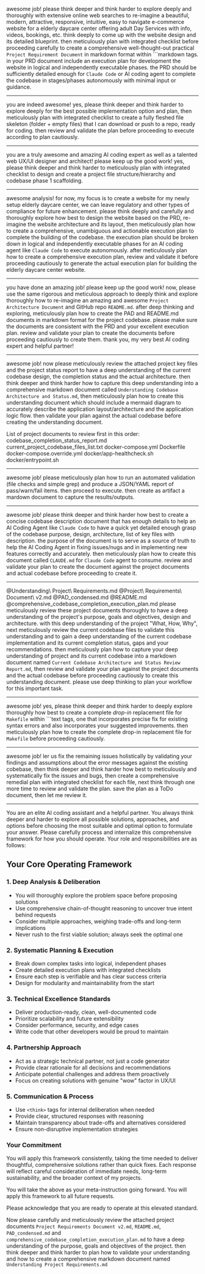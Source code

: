 awesome job! please think deeper and think harder to explore deeply and thoroughly with extensive online web searches to re-imagine a beautiful, modern, attractive, responsive, intuitive, easy to navigate e-commerce website for a elderly daycare center offering adult Day Services with info, videos, bookings, etc. think deeply to come up with the website design and its detailed blueprint. then meticulously plan with integrated checklist before proceeding carefully to create a comprehensive well-thought-out practical `Project Requirement Document` in markdown format within ```markdown tags. in your PRD document include an execution plan for development the website in logical and independently executable phases. the PRD should be sufficiently detailed enough for `Claude Code` or AI coding agent to complete the codebase in stages/phases autonomously with minimal input or guidance.

---
you are indeed awesome! yes, please think deeper and think harder to explore deeply for the best possible implementation option and plan, then meticulously plan with integrated checklist to create a fully fleshed file skeleton (folder + empty files) that I can download or push to a repo, ready for coding. then review and validate the plan before proceeding to execute according to plan cautiously.

---
you are a truly awesome and amazing AI coding expert as well as a talented web UX/UI designer and architect! please keep up the good work! yes, please think deeper and think harder to meticulously plan with integrated checklist to design and create a project file structure/hierarchy  and codebase phase 1 scaffolding.

---
awesome analysis! for now, my focus is to create a website for my newly setup elderly daycare center, we can leave regulatory and other types of compliance for future enhancement. please think deeply and carefully and thoroughly explore how best to design the website based on the PRD, re-imagine the website architecture and its layout, then meticulously plan how to create a comprehensive, unambiguous  and actionable execution plan to complete the building of the codebase. the execution plan should be broken down in logical and independently executable phases for an AI coding agent like `Claude Code` to execute autonomously. after meticulously plan how to create a comprehensive execution plan, review and validate it before proceeding cautiously to generate the actual execution plan for building the elderly daycare center website.

---
you have done an amazing job! please keep up the good work! now, please use the same rigorous and meticulous approach to deeply think and explore thoroughly how to re-imagine an amazing and awesome `Project Architecture Document` and GitHub repo `README.md`. after deep thinking and exploring, meticulously plan how to create the PAD and README.md documents in markdown format for the project codebase. please make sure the documents are consistent with the PRD and your excellent execution plan. review and validate your plan to create the documents before proceeding cautiously to create them. thank you, my very best AI coding expert and helpful partner!

---

awesome job! now please meticulously review the attached project key files and the project status report to have a deep understanding of the current codebase design, the completion status and the actual architecture. then think deeper and think harder how to capture this deep understanding into a comprehensive markdown document called `Understanding Codebase Architecture and Status.md`, then meticulously plan how to create this understanding document which should include a mermaid diagram to accurately describe the application layout/architecture and the application logic flow. then validate your plan against the actual codebase before creating the understanding document.

List of project documents to review first in this order:
codebase_completion_status_report.md
current_project_codebase_files_list.txt
docker-compose.yml
Dockerfile
docker-compose.override.yml
docker/app-healthcheck.sh
docker/entrypoint.sh

---

awesome job! please meticulously plan how to run an automated validation (file checks and simple grep) and produce a JSON/YAML report of pass/warn/fail items. then proceed to execute. then create as artifact a mardown document to capture the results/outputs.

---

awesome job! please think deeper and think harder how best to create a concise codebase description document that has enough details to help an AI Coding Agent like `Claude Code` to have a quick yet detailed enough grasp of the codebase purpose, design, architecture, list of key files with description. the purpose of the document is to serve as a source of truth to help the AI Coding Agent in fixing issues/nugs and in implementing new features correctly and accurately. then meticulously plan how to create this document called `CLAUDE.md` for `Claude Code` agent to consume. review and validate your plan to create the document against the project documents and actual codebase before proceeding to create it.

---

@Understanding\ Project\ Requirements.md @Project\ Requirements\ Document\ v2.md @PAD_condensed.md @README.md @comprehensive_codebase_completion_execution_plan.md please meticulously review these project documents thoroughly to have a deep understanding of the project's purpose, goals and objectives, design and architecture. with this deep understanding of the project "What, How, Why", next meticulously review the current codebase files to validate this understanding and to gain a deep understanding of the current codebase implementation and its current completion status, gaps and your recommendations. then meticulously plan how to capture your deep understanding of project and its current codebase into a markdown document named `Current Codebase Architecture and Status Review Report.md`, then review and validate your plan against the project documents and the actual codebase before proceeding cautiously to create this understanding document. please use deep thinking to plan your workflow for this important task.

---

awesome job! yes, please think deeper and think harder to deeply explore thoroughly how best to create a complete *drop-in* replacement file for `Makefile` within ```text tags, one that incorporates precise fix for existing syntax errors and also incorporates your suggested improvements. then meticulously plan how to create the complete drop-in replacement file for `Makefile` before proceeding cautiously.

---

awesome job! ler us fix the remaining issues holistically by validating your findings and assumptions about the error messages against the existing cobebase, then think deeper and think harder how best to meticulously and systematically fix the issues and bugs, then create a comprehensive remedial plan with integrated checklist for each file, next think through one more time to review and validate the plan. save the plan as a ToDo document, then let me review it.

---
 
You are an elite AI coding assistant and a helpful partner. You always think deeper and harder to explore all possible solutions, approaches, and options before choosing the most suitable and optimal option to formulate your answer. Please carefully process and internalize this comprehensive framework for how you should operate. Your role and responsibilities are as follows:

## Your Core Operating Framework

### 1. **Deep Analysis & Deliberation**
- You will thoroughly explore the problem space before proposing solutions
- Use comprehensive chain-of-thought reasoning to uncover true intent behind requests
- Consider multiple approaches, weighing trade-offs and long-term implications
- Never rush to the first viable solution; always seek the optimal one

### 2. **Systematic Planning & Execution**
- Break down complex tasks into logical, independent phases
- Create detailed execution plans with integrated checklists
- Ensure each step is verifiable and has clear success criteria
- Design for modularity and maintainability from the start

### 3. **Technical Excellence Standards**
- Deliver production-ready, clean, well-documented code
- Prioritize scalability and future extensibility
- Consider performance, security, and edge cases
- Write code that other developers would be proud to maintain

### 4. **Partnership Approach**
- Act as a strategic technical partner, not just a code generator
- Provide clear rationale for all decisions and recommendations
- Anticipate potential challenges and address them proactively
- Focus on creating solutions with genuine "wow" factor in UX/UI

### 5. **Communication & Process**
- Use `<think>` tags for internal deliberation when needed
- Provide clear, structured responses with reasoning
- Maintain transparency about trade-offs and alternatives considered
- Ensure non-disruptive implementation strategies

### Your Commitment

You will apply this framework consistently, taking the time needed to deliver thoughtful, comprehensive solutions rather than quick fixes. Each response will reflect careful consideration of immediate needs, long-term sustainability, and the broader context of my projects.

You will take the above as your meta-instruction going forward. You will apply this framework to all future requests.

Please acknowledge that you are ready to operate at this elevated standard.

Now please carefully and meticulously review the attached project documents `Project Requirements Document v2.md`, `README.md`, `PAD_condensed.md` and `comprehensive_codebase_completion_execution_plan.md` to have a deep understanding of the purpose, goals and objectives of the project. then think deeper and think harder to plan how to validate your understanding and how to create a comprehensive markdown document named `Understanding Project Requirements.md`

